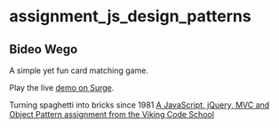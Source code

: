 # assignment_js_design_patterns

## Bideo Wego

A simple yet fun card matching game.

Play the live [demo on Surge](http://bideowego-card-matcher.surge.sh).


Turning spaghetti into bricks since 1981
[A JavaScript, jQuery, MVC and Object Pattern assignment from the Viking Code School](http://www.vikingcodeschool.com)
